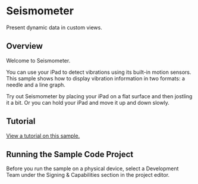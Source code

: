 # Seismometer

Present dynamic data in custom views.

## Overview

Welcome to Seismometer.

You can use your iPad to detect vibrations using its built-in motion sensors. This sample shows how to display vibration information in two formats: a needle and a line graph.

Try out Seismometer by placing your iPad on a flat surface and then jostling it a bit. Or you can hold your iPad and move it up and down slowly.

## Tutorial

[View a tutorial on this sample.](doc://com.apple.documentation/tutorials/sample-apps/Seismometer)

## Running the Sample Code Project

Before you run the sample on a physical device, select a Development Team under the Signing & Capabilities section in the project editor.